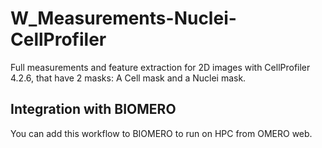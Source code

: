 # W_Measurements-Nuclei-CellProfiler
Full measurements and feature extraction for 2D images with CellProfiler 4.2.6, that have 2 masks: A Cell mask and a Nuclei mask.

## Integration with BIOMERO
You can add this workflow to BIOMERO to run on HPC from OMERO web.
